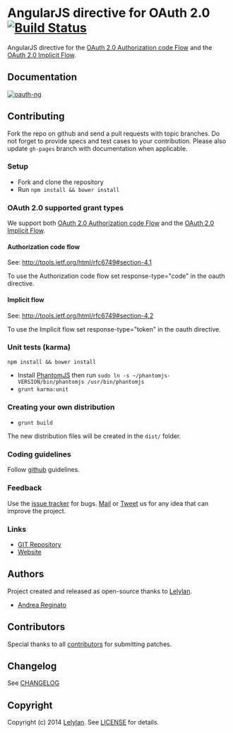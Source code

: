 # AngularJS directive for OAuth 2.0 [![Build Status](https://travis-ci.org/andreareginato/oauth-ng.svg?branch=master)](https://travis-ci.org/andreareginato/oauth-ng)


AngularJS directive for the [OAuth 2.0 Authorization code Flow](http://tools.ietf.org/html/rfc6749#section-1.3.1) 
and the [OAuth 2.0 Implicit Flow](http://tools.ietf.org/html/rfc6749#section-1.3.2).

## Documentation

[![oauth-ng](http://i.imgur.com/C0xCJcr.png)](https://andreareginato.github.com/oauth-ng)

## Contributing

Fork the repo on github and send a pull requests with topic branches.
Do not forget to provide specs and test cases to your contribution.
Please also update `gh-pages` branch with documentation when applicable.

### Setup

* Fork and clone the repository
* Run `npm install && bower install`

### OAuth 2.0 supported grant types

We support both [OAuth 2.0 Authorization code Flow](http://tools.ietf.org/html/rfc6749#section-1.3.1) 
and the [OAuth 2.0 Implicit Flow](http://tools.ietf.org/html/rfc6749#section-1.3.2).

#### Authorization code flow

See: http://tools.ietf.org/html/rfc6749#section-4.1

To use the Authorization code flow set response-type="code" in the oauth directive.

#### Implicit flow

See: http://tools.ietf.org/html/rfc6749#section-4.2

To use the Implicit flow set response-type="token" in the oauth directive.

### Unit tests (karma)

`npm install && bower install`

* Install [PhantomJS](http://phantomjs.org/download.html) then run `sudo ln -s ~/phantomjs-VERSION/bin/phantomjs /usr/bin/phantomjs`
* `grunt karma:unit`

### Creating your own distribution

* `grunt build`

The new distribution files will be created in the `dist/` folder.

### Coding guidelines

Follow [github](https://github.com/styleguide/) guidelines.

### Feedback

Use the [issue tracker](http://github.com/andreareginato/oauth-ng/issues) for bugs.
[Mail](mailto:andrea.reginato@gmail.com) or [Tweet](http://twitter.com/andreareginato) us for any idea
that can improve the project.

### Links

* [GIT Repository](http://github.com/andreareginato/oauth-ng)
* [Website](https://andreareginato.github.com/oauth-ng)


## Authors

Project created and released as open-source thanks to [Lelylan](http://lelylan.com).

* [Andrea Reginato](http://twitter.com/andreareginato)


## Contributors

Special thanks to all [contributors](https://github.com/andreareginato/oauth-ng/contributors)
for submitting patches.

## Changelog

See [CHANGELOG](https://github.com/andreareginato/oauth-ng/blob/master/CHANGELOG.md)

## Copyright

Copyright (c) 2014 [Lelylan](http://lelylan.com).
See [LICENSE](https://github.com/andreareginato/oauth-ng/blob/master/LICENSE.md) for details.
